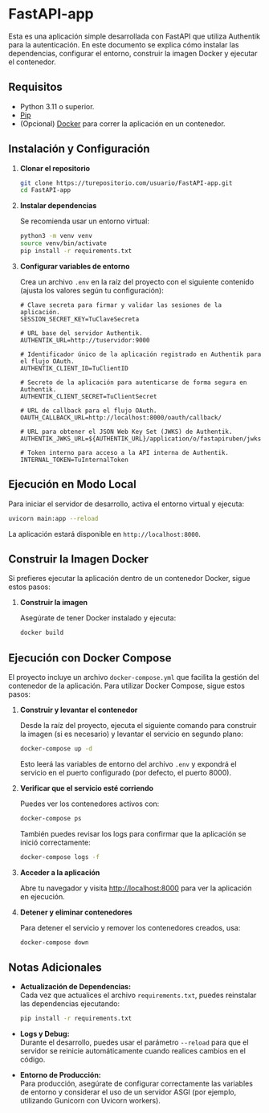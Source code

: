 # FastAPI-app

Esta es una aplicación simple desarrollada con FastAPI que utiliza Authentik para la autenticación. En este documento se explica cómo instalar las dependencias, configurar el entorno, construir la imagen Docker y ejecutar el contenedor.

## Requisitos

- Python 3.11 o superior.
- [Pip](https://pip.pypa.io/en/stable/)
- (Opcional) [Docker](https://www.docker.com/) para correr la aplicación en un contenedor.

## Instalación y Configuración

1. **Clonar el repositorio**

   ```bash
   git clone https://turepositorio.com/usuario/FastAPI-app.git
   cd FastAPI-app
   ```

2. **Instalar dependencias**

   Se recomienda usar un entorno virtual:

   ```bash
   python3 -m venv venv
   source venv/bin/activate
   pip install -r requirements.txt
   ```

3. **Configurar variables de entorno**

   Crea un archivo `.env` en la raíz del proyecto con el siguiente contenido (ajusta los valores según tu configuración):

   ```properties
   # Clave secreta para firmar y validar las sesiones de la aplicación.
   SESSION_SECRET_KEY=TuClaveSecreta

   # URL base del servidor Authentik.
   AUTHENTIK_URL=http://tuservidor:9000

   # Identificador único de la aplicación registrado en Authentik para el flujo OAuth.
   AUTHENTIK_CLIENT_ID=TuClientID

   # Secreto de la aplicación para autenticarse de forma segura en Authentik.
   AUTHENTIK_CLIENT_SECRET=TuClientSecret

   # URL de callback para el flujo OAuth.
   OAUTH_CALLBACK_URL=http://localhost:8000/oauth/callback/

   # URL para obtener el JSON Web Key Set (JWKS) de Authentik.
   AUTHENTIK_JWKS_URL=${AUTHENTIK_URL}/application/o/fastapiruben/jwks/

   # Token interno para acceso a la API interna de Authentik.
   INTERNAL_TOKEN=TuInternalToken
   ```

## Ejecución en Modo Local

Para iniciar el servidor de desarrollo, activa el entorno virtual y ejecuta:

```bash
uvicorn main:app --reload
```

La aplicación estará disponible en `http://localhost:8000`.

## Construir la Imagen Docker

Si prefieres ejecutar la aplicación dentro de un contenedor Docker, sigue estos pasos:

1. **Construir la imagen**

   Asegúrate de tener Docker instalado y ejecuta:

   ```bash
   docker build
   ```

## Ejecución con Docker Compose

El proyecto incluye un archivo `docker-compose.yml` que facilita la gestión del contenedor de la aplicación. Para utilizar Docker Compose, sigue estos pasos:

1. **Construir y levantar el contenedor**

   Desde la raíz del proyecto, ejecuta el siguiente comando para construir la imagen (si es necesario) y levantar el servicio en segundo plano:

   ```bash
   docker-compose up -d
   ```

   Esto leerá las variables de entorno del archivo `.env` y expondrá el servicio en el puerto configurado (por defecto, el puerto 8000).

2. **Verificar que el servicio esté corriendo**

   Puedes ver los contenedores activos con:

   ```bash
   docker-compose ps
   ```

   También puedes revisar los logs para confirmar que la aplicación se inició correctamente:

   ```bash
   docker-compose logs -f
   ```

3. **Acceder a la aplicación**

   Abre tu navegador y visita [http://localhost:8000](http://localhost:8000) para ver la aplicación en ejecución.

4. **Detener y eliminar contenedores**

   Para detener el servicio y remover los contenedores creados, usa:

   ```bash
   docker-compose down
   ```

## Notas Adicionales

- **Actualización de Dependencias:**  
  Cada vez que actualices el archivo `requirements.txt`, puedes reinstalar las dependencias ejecutando:

  ```bash
  pip install -r requirements.txt
  ```

- **Logs y Debug:**  
  Durante el desarrollo, puedes usar el parámetro `--reload` para que el servidor se reinicie automáticamente cuando realices cambios en el código.

- **Entorno de Producción:**  
  Para producción, asegúrate de configurar correctamente las variables de entorno y considerar el uso de un servidor ASGI (por ejemplo, utilizando Gunicorn con Uvicorn workers).

